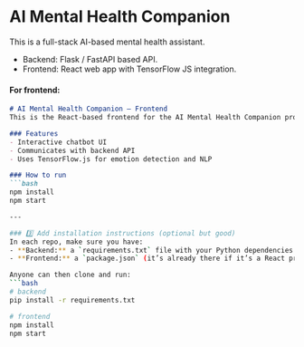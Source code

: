 # AI Mental Health Companion
This is a full-stack AI-based mental health assistant.
- Backend: Flask / FastAPI based API.
- Frontend: React web app with TensorFlow JS integration.

#### For frontend:
```markdown
# AI Mental Health Companion — Frontend
This is the React-based frontend for the AI Mental Health Companion project.

### Features
- Interactive chatbot UI
- Communicates with backend API
- Uses TensorFlow.js for emotion detection and NLP

### How to run
```bash
npm install
npm start

---

### 3️⃣ Add installation instructions (optional but good)
In each repo, make sure you have:
- **Backend:** a `requirements.txt` file with your Python dependencies.
- **Frontend:** a `package.json` (it’s already there if it’s a React project).

Anyone can then clone and run:
```bash
# backend
pip install -r requirements.txt

# frontend
npm install
npm start

